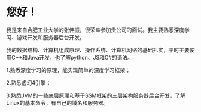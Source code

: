 # 您好！

我是来自合肥工业大学的张伟振，很荣幸参加贵公司的面试。我主要熟悉深度学习、游戏开发和服务器后台开发。

我的数据结构、计算机组成原理、操作系统、计算机网络的基础扎实，平时主要使用C++和Java开发，也了解python、JS和C#的语法。

1.熟悉深度学习的原理，能实现简单的深度学习框架；

2.熟悉虚幻4引擎；

3.熟悉JVM的一些底层原理和基于SSM框架的三层架构服务器后台开发，了解Linux的基本命令，有自己的域名和服务器。

